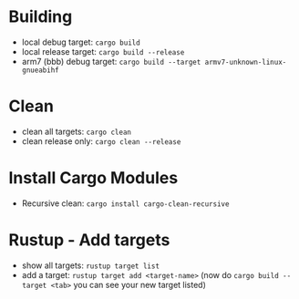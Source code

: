 # Building
 - local debug target: `cargo build`
 - local release target: `cargo build --release`
 - arm7 (bbb) debug target: `cargo build --target armv7-unknown-linux-gnueabihf`

# Clean
 - clean all targets: `cargo clean`
 - clean release only: `cargo clean --release`

# Install Cargo Modules
 - Recursive clean: `cargo install cargo-clean-recursive`

# Rustup - Add targets
 - show all targets: `rustup target list`
 - add a target: `rustup target add <target-name>` (now do `cargo build --target <tab>` you can see your new target listed)
